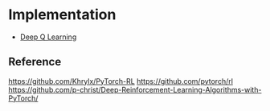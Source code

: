 # Implementation
- [Deep Q Learning]() 

## Reference
https://github.com/Khrylx/PyTorch-RL
https://github.com/pytorch/rl
https://github.com/p-christ/Deep-Reinforcement-Learning-Algorithms-with-PyTorch/